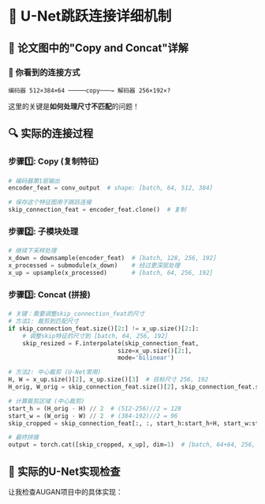 # 🔗 U-Net跳跃连接详细机制

## 📐 论文图中的"Copy and Concat"详解

### 🎯 你看到的连接方式

```
编码器 512×384×64 ─────copy───→ 解码器 256×192×?
```

这里的关键是**如何处理尺寸不匹配**的问题！

## 🔍 实际的连接过程

### 步骤1️⃣: Copy (复制特征)
```python
# 编码器第1层输出
encoder_feat = conv_output  # shape: [batch, 64, 512, 384]

# 保存这个特征图用于跳跃连接
skip_connection_feat = encoder_feat.clone()  # 复制
```

### 步骤2️⃣: 子模块处理
```python
# 继续下采样处理
x_down = downsample(encoder_feat)  # [batch, 128, 256, 192]
x_processed = submodule(x_down)    # 经过更深层处理
x_up = upsample(x_processed)       # [batch, 64, 256, 192]
```

### 步骤3️⃣: Concat (拼接)
```python
# 关键：需要调整skip_connection_feat的尺寸
# 方法1: 裁剪到匹配尺寸
if skip_connection_feat.size()[2:] != x_up.size()[2:]:
    # 调整skip特征的尺寸到 [batch, 64, 256, 192]
    skip_resized = F.interpolate(skip_connection_feat, 
                               size=x_up.size()[2:], 
                               mode='bilinear')

# 方法2: 中心裁剪 (U-Net常用)
H, W = x_up.size()[2], x_up.size()[3]  # 目标尺寸 256, 192
H_orig, W_orig = skip_connection_feat.size()[2], skip_connection_feat.size()[3]  # 原始尺寸 512, 384

# 计算裁剪区域 (中心裁剪)
start_h = (H_orig - H) // 2  # (512-256)//2 = 128
start_w = (W_orig - W) // 2  # (384-192)//2 = 96
skip_cropped = skip_connection_feat[:, :, start_h:start_h+H, start_w:start_w+W]

# 最终拼接
output = torch.cat([skip_cropped, x_up], dim=1)  # [batch, 64+64, 256, 192]
```

## 🎨 实际的U-Net实现检查

让我检查AUGAN项目中的具体实现：